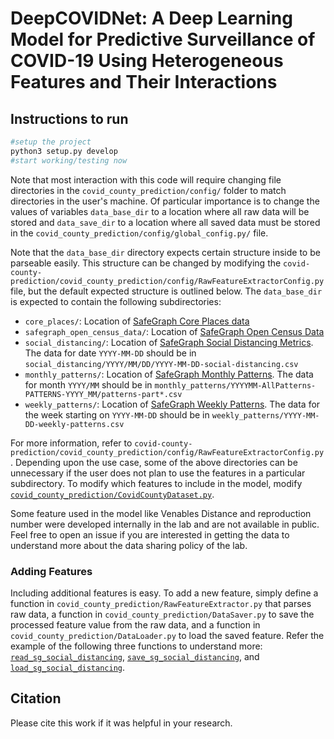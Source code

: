 # DeepCOVIDNet: A Deep Learning Model for Predictive Surveillance of COVID-19 Using Heterogeneous Features and Their Interactions

## Instructions to run

```bash
#setup the project
python3 setup.py develop
#start working/testing now
```
Note that most interaction with this code will require changing file directories in the ```covid_county_prediction/config/``` folder to match directories in the user's machine. Of particular importance is to change the values of variables ```data_base_dir``` to a location where all raw data will be stored and ```data_save_dir``` to a location where all saved data must be stored in the ```covid_county_prediction/config/global_config.py/``` file.

Note that the ```data_base_dir``` directory expects certain structure inside to be parseable easily. This structure can be changed by modifying the ```covid-county-prediction/covid_county_prediction/config/RawFeatureExtractorConfig.py``` file, but the default expected structure is outlined below. The ```data_base_dir``` is expected to contain the following subdirectories:
 - ```core_places/```: Location of [SafeGraph Core Places data](https://docs.safegraph.com/v4.0/docs#section-core-places)
 - ```safegraph_open_census_data/```: Location of [SafeGraph Open Census Data](https://docs.safegraph.com/docs/open-census-data)
 - ```social_distancing/```: Location of [SafeGraph Social Distancing Metrics](https://docs.safegraph.com/docs/social-distancing-metrics). The data for date ```YYYY-MM-DD``` should be in ```social_distancing/YYYY/MM/DD/YYYY-MM-DD-social-distancing.csv```
 - ```monthly_patterns/```: Location of [SafeGraph Monthly Patterns](https://docs.safegraph.com/v4.0/docs/places-schema#section-patterns). The data for month ```YYYY/MM``` should be in ```monthly_patterns/YYYYMM-AllPatterns-PATTERNS-YYYY_MM/patterns-part*.csv```
 - ```weekly_patterns/```: Location of [SafeGraph Weekly Patterns](https://docs.safegraph.com/v4.0/docs/places-schema#section-patterns). The data for the week starting on ```YYYY-MM-DD``` should be in ```weekly_patterns/YYYY-MM-DD-weekly-patterns.csv```
 
For more information, refer to ```covid-county-prediction/covid_county_prediction/config/RawFeatureExtractorConfig.py```. Depending upon the use case, some of the above directories can be unnecessary if the user does not plan to use the features in a particular subdirectory. To modify which features to include in the model, modify [```covid_county_prediction/CovidCountyDataset.py```](https://github.com/urban-resilience-lab/covid-county-prediction/blob/master/covid_county_prediction/CovidCountyDataset.py#L41).
 
Some feature used in the model like Venables Distance and reproduction number were developed internally in the lab and are not available in public. Feel free to open an issue if you are interested in getting the data to understand more about the data sharing policy of the lab.
 
 ### Adding Features
 
 Including additional features is easy. To add a new feature, simply define a function in ```covid_county_prediction/RawFeatureExtractor.py``` that parses raw data, a function in ```covid_county_prediction/DataSaver.py``` to save the processed feature value from the raw data, and a function in ```covid_county_prediction/DataLoader.py``` to load the saved feature. Refer the example of the following three functions to understand more: [```read_sg_social_distancing```](https://github.com/urban-resilience-lab/covid-county-prediction/blob/master/covid_county_prediction/RawFeatureExtractor.py#L287), [```save_sg_social_distancing```](https://github.com/urban-resilience-lab/covid-county-prediction/blob/master/covid_county_prediction/DataSaver.py#L29), and [```load_sg_social_distancing```](https://github.com/urban-resilience-lab/covid-county-prediction/blob/master/covid_county_prediction/DataLoader.py#L34).

## Citation

Please cite this work if it was helpful in your research.
